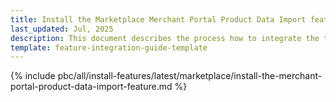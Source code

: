 ```yaml
---
title: Install the Marketplace Merchant Portal Product Data Import feature
last_updated: Jul, 2025
description: This document describes the process how to integrate the the Marketplace Merchant Portal Products Data Import feature into a Spryker Marketplace based project. That will allow merchants to do bulk import of their products from uploaded CSV files. 
template: feature-integration-guide-template
---
```


{% include pbc/all/install-features/latest/marketplace/install-the-merchant-portal-product-data-import-feature.md %}
